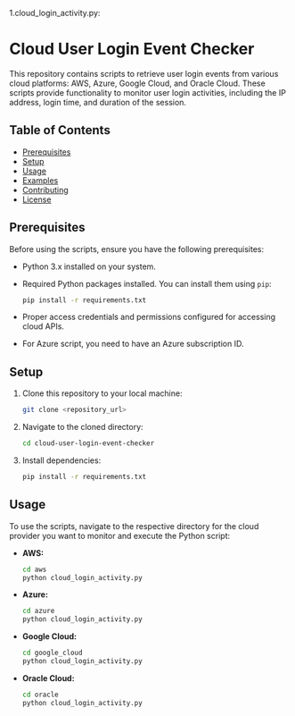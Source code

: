 1.cloud_login_activity.py:
# Cloud User Login Event Checker

This repository contains scripts to retrieve user login events from various cloud platforms: AWS, Azure, Google Cloud, and Oracle Cloud. These scripts provide functionality to monitor user login activities, including the IP address, login time, and duration of the session.

## Table of Contents

- [Prerequisites](#prerequisites)
- [Setup](#setup)
- [Usage](#usage)
- [Examples](#examples)
- [Contributing](#contributing)
- [License](#license)

## Prerequisites

Before using the scripts, ensure you have the following prerequisites:

- Python 3.x installed on your system.
- Required Python packages installed. You can install them using `pip`:

  ```bash
  pip install -r requirements.txt
  ```

- Proper access credentials and permissions configured for accessing cloud APIs.
- For Azure script, you need to have an Azure subscription ID.

## Setup

1. Clone this repository to your local machine:

   ```bash
   git clone <repository_url>
   ```

2. Navigate to the cloned directory:

   ```bash
   cd cloud-user-login-event-checker
   ```

3. Install dependencies:

   ```bash
   pip install -r requirements.txt
   ```

## Usage

To use the scripts, navigate to the respective directory for the cloud provider you want to monitor and execute the Python script:

- **AWS:**
  
  ```bash
  cd aws
  python cloud_login_activity.py
  ```

- **Azure:**
  
  ```bash
  cd azure
  python cloud_login_activity.py
  ```

- **Google Cloud:**
  
  ```bash
  cd google_cloud
  python cloud_login_activity.py
  ```

- **Oracle Cloud:**
  
  ```bash
  cd oracle
  python cloud_login_activity.py
  ```
